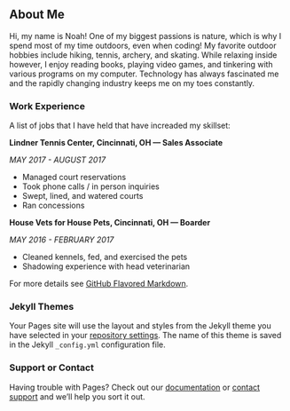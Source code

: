 ## About Me

Hi, my name is Noah! One of my biggest passions is nature, which is why I spend most of my time outdoors, even when coding! My favorite outdoor hobbies include hiking, tennis, archery, and skating. While relaxing inside however, I enjoy reading books, playing video games, and tinkering with various programs on my computer. Technology has always fascinated me and the rapidly changing industry keeps me on my toes constantly.     

### Work Experience

A list of jobs that I have held that have increaded my skillset:


**Lindner Tennis Center, Cincinnati, OH — Sales Associate**

_MAY 2017 - AUGUST 2017_
- Managed court reservations
- Took phone calls / in person inquiries
- Swept, lined, and watered courts	
- Ran concessions


**House Vets for House Pets, Cincinnati, OH — Boarder**

_MAY 2016 - FEBRUARY 2017_
- Cleaned kennels, fed, and exercised the pets
- Shadowing experience with head veterinarian



For more details see [GitHub Flavored Markdown](https://guides.github.com/features/mastering-markdown/).

### Jekyll Themes

Your Pages site will use the layout and styles from the Jekyll theme you have selected in your [repository settings](https://github.com/noahloepke/noahloepke.github.io/settings). The name of this theme is saved in the Jekyll `_config.yml` configuration file.

### Support or Contact

Having trouble with Pages? Check out our [documentation](https://help.github.com/categories/github-pages-basics/) or [contact support](https://github.com/contact) and we’ll help you sort it out.
